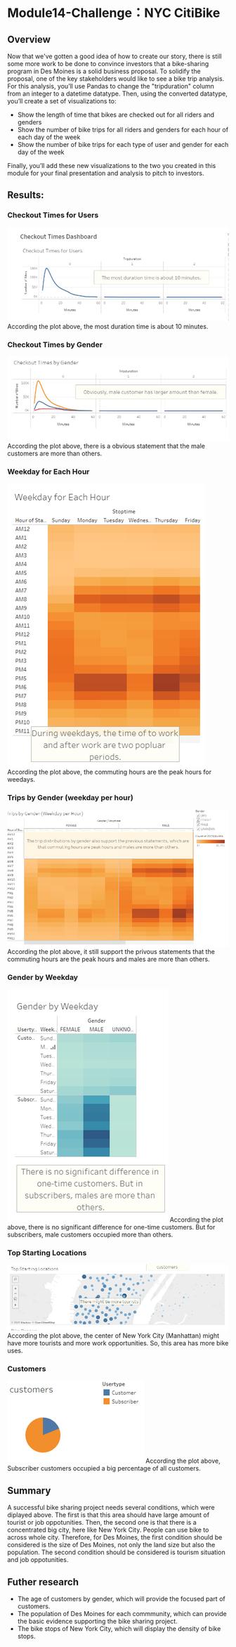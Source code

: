 # Module14-Challenge：NYC CitiBike
## Overview
Now that we've gotten a good idea of how to create our story, there is still some more work to be done to convince investors that a bike-sharing program in Des Moines is a solid business proposal. To solidify the proposal, one of the key stakeholders would like to see a bike trip analysis.  
For this analysis, you’ll use Pandas to change the "tripduration" column from an integer to a datetime datatype. Then, using the converted datatype, you’ll create a set of visualizations to:
 - Show the length of time that bikes are checked out for all riders and genders
 - Show the number of bike trips for all riders and genders for each hour of each day of the week
 - Show the number of bike trips for each type of user and gender for each day of the week  

Finally, you’ll add these new visualizations to the two you created in this module for your final presentation and analysis to pitch to investors.
## Results:
### Checkout Times for Users
![](https://github.com/cffhr99/Module14-Challenge/blob/main/img/Checkout_User.PNG?raw=true)  
According the plot above, the most duration time is about 10 minutes.  
### Checkout Times by Gender
![](https://github.com/cffhr99/Module14-Challenge/blob/main/img/checkout_gender.PNG?raw=true)  
According the plot above, there is a obvious statement that the male customers are more than others.  
### Weekday for Each Hour
![](https://github.com/cffhr99/Module14-Challenge/blob/main/img/Weekdays_Hour.PNG?raw=true)  
According the plot above, the commuting hours are the peak hours for weedays.  
### Trips by Gender (weekday per hour)
![](https://github.com/cffhr99/Module14-Challenge/blob/main/img/Trip_gender.PNG?raw=true)  
According the plot above, it still support the privous statements that the commuting hours are the peak hours and males are more than others.  
### Gender by Weekday
![](https://github.com/cffhr99/Module14-Challenge/blob/main/img/Weekday_gender.PNG?raw=true)
According the plot above, there is no significant difference for one-time customers. But for subscribers, male customers occupied more than others.  
### Top Starting Locations
![](https://github.com/cffhr99/Module14-Challenge/blob/main/img/start_location.PNG?raw=true)  
According the plot above, the center of New York City (Manhattan) might have more tourists and more work opportunities. So, this area has more bike uses.  
### Customers
![](https://github.com/cffhr99/Module14-Challenge/blob/main/img/customer.PNG?raw=true)
According the plot above, Subscriber customers occupied a big percentage of all customers.
## Summary
A successful bike sharing project needs several conditions, which were diplayed above. The first is that this area should have large amount of tourist or job oppotunities. Then, the second one is that there is a concentrated big city, here like New York City. People can use bike to across whole city. Therefore, for Des Moines, the first condition should be considered is the size of Des Moines, not only the land size but also the population. The second condition should be considered is tourism situation and job oppotunities.
## Futher research 
 - The age of customers by gender, which will provide the focused part of customers.
 - The population of Des Moines for each commmunity, which can provide the basic evidence supporting the bike sharing project.
 - The bike stops of New York City, which will display the density of bike stops.
